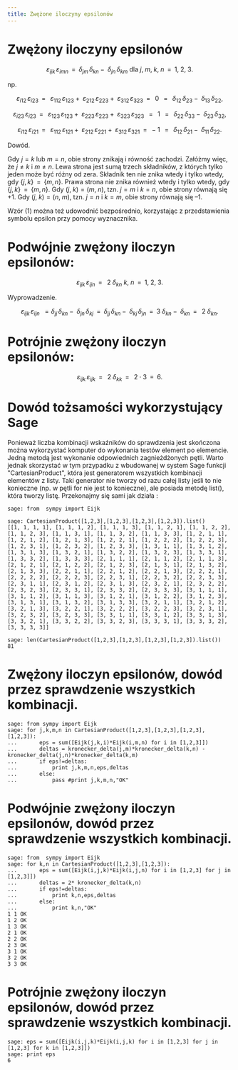 ```yaml
---
title: Zwężone iloczyny epsilonów
---
```


Zwężony iloczyny epsilonów
==========================

$$\varepsilon _{ijk} \,\varepsilon _{imn} \;\; = \;\;\delta _{jm} \,\delta _{kn} \; - \;\;\delta _{jn} \,\delta _{km} \text{ dla } j,\;m,\;k,\;n\;\; = \;\;1,\;2,\;3.$$

np.

$$\varepsilon _{i12} \,\varepsilon _{i23} \;\; = \;\;\;\varepsilon _{112} \,\varepsilon _{123} \; + \;\;\varepsilon _{212} \,\varepsilon _{223} \; + \;\;\varepsilon _{312} \,\varepsilon _{323} \;\; = \;\;\;0\;\;\; = \;\;\;\delta _{12} \,\delta _{23} \; - \;\;\delta _{13} \,\delta _{22} ,$$

$$\varepsilon _{i23} \,\varepsilon _{i23} \;\; = \;\;\;\varepsilon _{123} \,\varepsilon _{123} \; + \;\;\varepsilon _{223} \,\varepsilon _{223} \; + \;\;\varepsilon _{323} \,\varepsilon _{323} \;\;\; = \;\;\;1\;\;\; = \;\;\;\delta _{22} \,\delta _{33} \; - \;\;\delta _{23} \,\delta _{32},$$

$$\varepsilon _{i12} \,\varepsilon _{i21} \;\; = \;\;\;\varepsilon _{112} \,\varepsilon _{121} \; + \;\;\varepsilon _{212} \,\varepsilon _{221} \; + \;\;\varepsilon _{312} \,\varepsilon _{321} \;\; = \;\; - 1\;\;\; = \;\;\;\delta _{12} \,\delta _{21} \; - \;\;\delta _{11} \,\delta _{22}.$$

Dowód.

Gdy $j = k{\text{   lub   }}m = n$, obie strony znikają i równość
zachodzi. Załóżmy więc, że $j \ne k{\text{   i   }}m \ne n$. Lewa strona
jest sumą trzech składników, z których tylko jeden może być różny od
zera. Składnik ten nie znika wtedy i tylko wtedy, gdy
$\{ j,k\} \;\; = \;\;\{ m,n\}$. Prawa strona nie znika również wtedy i
tylko wtedy, gdy $\{ j,k\} \;\; = \;\;\{ m,n\}$. Gdy
$(j,\;k) = (m,\;n){\text{,   tzn}}{\text{.   }}j = m{\text{  i  }}k = n$,
obie strony równają się +1. Gdy
$(j,\;k) = (n,\;m){\text{,   tzn}}{\text{.   }}j = n{\text{  i  }}k = m$,
obie strony równają się –1.

Wzór (1) można też udowodnić bezpośrednio, korzystając z przedstawienia
symbolu epsilon przy pomocy wyznacznika.

Podwójnie zwężony iloczyn epsilonów:
====================================

$$\varepsilon _{ijk} \,\varepsilon _{ijn} \;\; = \;\;\;2\;\delta _{kn} \text{  } k,\;n\;\; = \;\;1,\;2,\;3.$$

Wyprowadzenie.

$$\varepsilon _{ijk} \,\varepsilon _{ijn} \;\; = \delta _{jj} \,\delta _{kn} \; - \;\;\delta _{jn} \,\delta _{kj} \;\; = \;\;\delta _{jj} \,\delta _{kn} \; - \;\;\delta _{kj} \,\delta _{jn} \;\; = \;\;3\;\delta _{kn} \; - \;\;\delta _{kn} \;\; = \;\;\;2\;\delta _{kn} .$$

Potrójnie zwężony iloczyn epsilonów:
====================================

$$\varepsilon _{ijk} \,\varepsilon _{ijk} \;\; = \;\;\;2\;\delta _{kk} \;\; = \;\;\;2\; \cdot \;3\;\; = \;\;6.$$

Dowód tożsamości wykorzystujący Sage
====================================

Ponieważ liczba kombinacji wskaźników do sprawdzenia jest skończona
można wykorzystać komputer do wykonania testów element po elemencie.
Jedną metodą jest wykonanie odpowiednich zagnieżdżonych pętli. Warto
jednak skorzystać w tym przypadku z wbudowanej w system Sage funkcji
"CartesianProduct", która jest generatorem wszystkich kombinacji
elementów z listy. Taki generator nie tworzy od razu całej listy jeśli
to nie konieczne (np. w pętli for nie jest to konieczne), ale posiada
metodę list(), która tworzy listę. Przekonajmy się sami jak działa :

``` {.sourceCode .python}
sage: from  sympy import Eijk
```

``` {.sourceCode .python}
sage: CartesianProduct([1,2,3],[1,2,3],[1,2,3],[1,2,3]).list()
[[1, 1, 1, 1], [1, 1, 1, 2], [1, 1, 1, 3], [1, 1, 2, 1], [1, 1, 2, 2], [1, 1, 2, 3], [1, 1, 3, 1], [1, 1, 3, 2], [1, 1, 3, 3], [1, 2, 1, 1], [1, 2, 1, 2], [1, 2, 1, 3], [1, 2, 2, 1], [1, 2, 2, 2], [1, 2, 2, 3], [1, 2, 3, 1], [1, 2, 3, 2], [1, 2, 3, 3], [1, 3, 1, 1], [1, 3, 1, 2], [1, 3, 1, 3], [1, 3, 2, 1], [1, 3, 2, 2], [1, 3, 2, 3], [1, 3, 3, 1], [1, 3, 3, 2], [1, 3, 3, 3], [2, 1, 1, 1], [2, 1, 1, 2], [2, 1, 1, 3], [2, 1, 2, 1], [2, 1, 2, 2], [2, 1, 2, 3], [2, 1, 3, 1], [2, 1, 3, 2], [2, 1, 3, 3], [2, 2, 1, 1], [2, 2, 1, 2], [2, 2, 1, 3], [2, 2, 2, 1], [2, 2, 2, 2], [2, 2, 2, 3], [2, 2, 3, 1], [2, 2, 3, 2], [2, 2, 3, 3], [2, 3, 1, 1], [2, 3, 1, 2], [2, 3, 1, 3], [2, 3, 2, 1], [2, 3, 2, 2], [2, 3, 2, 3], [2, 3, 3, 1], [2, 3, 3, 2], [2, 3, 3, 3], [3, 1, 1, 1], [3, 1, 1, 2], [3, 1, 1, 3], [3, 1, 2, 1], [3, 1, 2, 2], [3, 1, 2, 3], [3, 1, 3, 1], [3, 1, 3, 2], [3, 1, 3, 3], [3, 2, 1, 1], [3, 2, 1, 2], [3, 2, 1, 3], [3, 2, 2, 1], [3, 2, 2, 2], [3, 2, 2, 3], [3, 2, 3, 1], [3, 2, 3, 2], [3, 2, 3, 3], [3, 3, 1, 1], [3, 3, 1, 2], [3, 3, 1, 3], [3, 3, 2, 1], [3, 3, 2, 2], [3, 3, 2, 3], [3, 3, 3, 1], [3, 3, 3, 2], [3, 3, 3, 3]]
```

``` {.sourceCode .python}
sage: len(CartesianProduct([1,2,3],[1,2,3],[1,2,3],[1,2,3]).list())
81
```

Zwężony iloczyn epsilonów, dowód przez sprawdzenie wszystkich kombinacji.
=========================================================================

``` {.sourceCode .python}
sage: from sympy import Eijk
sage: for j,k,m,n in CartesianProduct([1,2,3],[1,2,3],[1,2,3],[1,2,3]):
...       eps = sum([Eijk(j,k,i)*Eijk(i,m,n) for i in [1,2,3]])
...       deltas = kronecker_delta(j,m)*kronecker_delta(k,n) - kronecker_delta(j,n)*kronecker_delta(k,m)
...       if eps!=deltas:
...           print j,k,m,n,eps,deltas
...       else:
...           pass #print j,k,m,n,"OK"
```

Podwójnie zwężony iloczyn epsilonów, dowód przez sprawdzenie wszystkich kombinacji.
===================================================================================

``` {.sourceCode .python}
sage: from  sympy import Eijk
sage: for k,n in CartesianProduct([1,2,3],[1,2,3]):
...       eps = sum([Eijk(i,j,k)*Eijk(i,j,n) for i in [1,2,3] for j in [1,2,3]])
...       deltas = 2* kronecker_delta(k,n)
...       if eps!=deltas:
...           print k,n,eps,deltas
...       else:
...           print k,n,"OK"
1 1 OK
1 2 OK
1 3 OK
2 1 OK
2 2 OK
2 3 OK
3 1 OK
3 2 OK
3 3 OK
```

Potrójnie zwężony iloczyn epsilonów, dowód przez sprawdzenie wszystkich kombinacji.
===================================================================================

``` {.sourceCode .python}
sage: eps = sum([Eijk(i,j,k)*Eijk(i,j,k) for i in [1,2,3] for j in [1,2,3] for k in [1,2,3]])
sage: print eps
6
```
